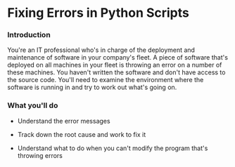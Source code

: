 # Fixing Errors in Python Scripts
### Introduction
You're an IT professional who's in charge of the deployment and maintenance of software in your company's fleet. A piece of software that's deployed on all machines in your fleet is throwing an error on a number of these machines. You haven't written the software and don't have access to the source code. You'll need to examine the environment where the software is running in and try to work out what's going on.

### What you'll do
  - Understand the error messages

  - Track down the root cause and work to fix it

  - Understand what to do when you can't modify the program that's throwing errors
